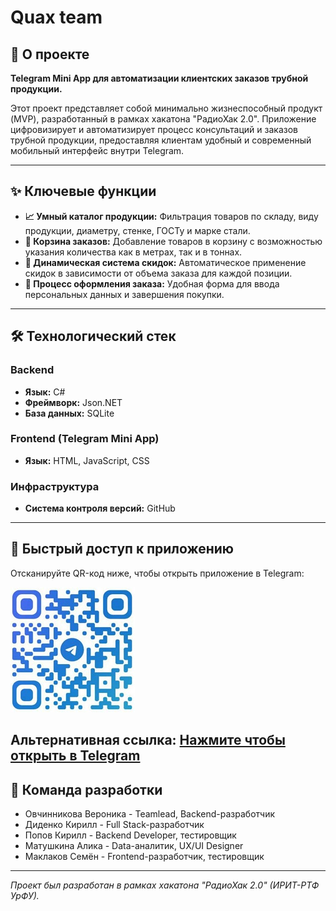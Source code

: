 # Quax team

## 🚀 О проекте

**Telegram Mini App для автоматизации клиентских заказов трубной продукции.**

Этот проект представляет собой минимально жизнеспособный продукт (MVP), разработанный в рамках хакатона "РадиоХак 2.0". Приложение цифровизирует и автоматизирует процесс консультаций и заказов трубной продукции, предоставляя клиентам удобный и современный мобильный интерфейс внутри Telegram.

---

## ✨ Ключевые функции

*   **📈 Умный каталог продукции:** Фильтрация товаров по складу, виду продукции, диаметру, стенке, ГОСТу и марке стали.
*   **🛒 Корзина заказов:** Добавление товаров в корзину с возможностью указания количества как в метрах, так и в тоннах.
*   **💎 Динамическая система скидок:** Автоматическое применение скидок в зависимости от объема заказа для каждой позиции.
*   **📝 Процесс оформления заказа:** Удобная форма для ввода персональных данных и завершения покупки.

---

## 🛠️ Технологический стек

### Backend
*   **Язык:** C#
*   **Фреймворк:** Json.NET
*   **База данных:** SQLite

### Frontend (Telegram Mini App)
*   **Язык:** HTML, JavaScript, CSS
### Инфраструктура
*   **Система контроля версий:** GitHub

---
## 🔗 Быстрый доступ к приложению
Отсканируйте QR-код ниже, чтобы открыть приложение в Telegram:

![QR-код для Telegram Mini App](qrcode.jpg)

**Альтернативная ссылка:** [Нажмите чтобы открыть в Telegram](https://t.me/TMKShop_bot)
---
## 👥 Команда разработки

*   Овчинникова Вероника - Teamlead, Backend-разработчик
*   Диденко Кирилл - Full Stack-разработчик
*   Попов Кирилл - Backend Developer, тестировщик 
*   Матушкина Алика - Data-аналитик, UX/UI Designer
*   Маклаков Семён - Frontend-разработчик, тестировщик
---
*Проект был разработан в рамках хакатона "РадиоХак 2.0" (ИРИТ-РТФ УрФУ).*
